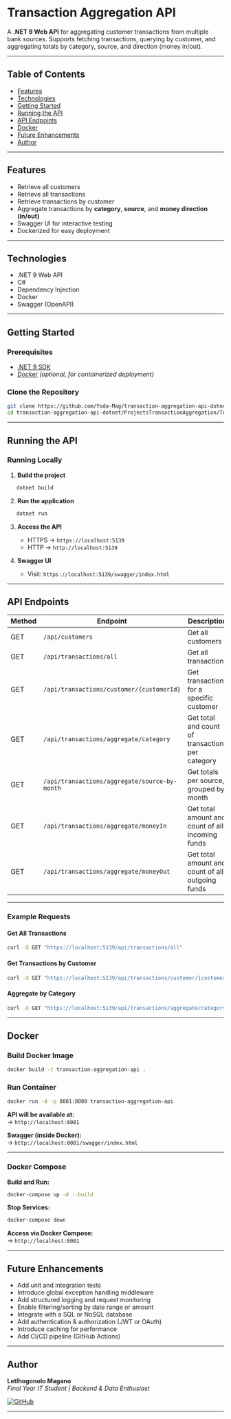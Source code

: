 # Transaction Aggregation API

A **.NET 9 Web API** for aggregating customer transactions from multiple bank sources.
Supports fetching transactions, querying by customer, and aggregating totals by category, source, and direction (money in/out).

---

## Table of Contents

* [Features](#features)
* [Technologies](#technologies)
* [Getting Started](#getting-started)
* [Running the API](#running-the-api)
* [API Endpoints](#api-endpoints)
* [Docker](#docker)
* [Future Enhancements](#future-enhancements)
* [Author](#author)

---

## Features

* Retrieve all customers
* Retrieve all transactions
* Retrieve transactions by customer
* Aggregate transactions by **category**, **source**, and **money direction (in/out)**
* Swagger UI for interactive testing
* Dockerized for easy deployment

---

## Technologies

* .NET 9 Web API
* C#
* Dependency Injection
* Docker
* Swagger (OpenAPI)

---

## Getting Started

### Prerequisites

* [.NET 9 SDK](https://dotnet.microsoft.com/en-us/download/dotnet/9.0)
* [Docker](https://www.docker.com/get-started) *(optional, for containerized deployment)*

### Clone the Repository
```bash
git clone https://github.com/Yoda-Mag/transaction-aggregation-api-dotnet.git
cd transaction-aggregation-api-dotnet/ProjectsTransactionAggregation/TransactionAggregationApi
```

---

## Running the API

### Running Locally

1. **Build the project**
```bash
   dotnet build
```

2. **Run the application**
```bash
   dotnet run
```

3. **Access the API**

   * HTTPS → `https://localhost:5139`
   * HTTP → `http://localhost:5138`

4. **Swagger UI**

   * Visit: `https://localhost:5139/swagger/index.html`

---

## API Endpoints

| Method | Endpoint                                      | Description                                      |
| ------ | --------------------------------------------- | ------------------------------------------------ |
| GET    | `/api/customers`                              | Get all customers                                |
| GET    | `/api/transactions/all`                       | Get all transactions                             |
| GET    | `/api/transactions/customer/{customerId}`     | Get transactions for a specific customer         |
| GET    | `/api/transactions/aggregate/category`        | Get total and count of transactions per category |
| GET    | `/api/transactions/aggregate/source-by-month` | Get totals per source, grouped by month          |
| GET    | `/api/transactions/aggregate/moneyIn`         | Get total amount and count of all incoming funds |
| GET    | `/api/transactions/aggregate/moneyOut`        | Get total amount and count of all outgoing funds |

---

### Example Requests

#### Get All Transactions
```bash
curl -X GET "https://localhost:5139/api/transactions/all"
```

#### Get Transactions by Customer
```bash
curl -X GET "https://localhost:5139/api/transactions/customer/{customerId}"
```

#### Aggregate by Category
```bash
curl -X GET "https://localhost:5139/api/transactions/aggregate/category"
```

---

## Docker

### Build Docker Image
```bash
docker build -t transaction-aggregation-api .
```

### Run Container
```bash
docker run -d -p 8081:8080 transaction-aggregation-api
```

**API will be available at:**  
-> `http://localhost:8081`

**Swagger (inside Docker):**  
-> `http://localhost:8081/swagger/index.html`

---

### Docker Compose

**Build and Run:**
```bash
docker-compose up -d --build
```

**Stop Services:**
```bash
docker-compose down
```

**Access via Docker Compose:**  
-> `http://localhost:8081`

---

## Future Enhancements

* Add unit and integration tests
* Introduce global exception handling middleware
* Add structured logging and request monitoring
* Enable filtering/sorting by date range or amount
* Integrate with a SQL or NoSQL database
* Add authentication & authorization (JWT or OAuth)
* Introduce caching for performance
* Add CI/CD pipeline (GitHub Actions)

---

## Author

**Letlhogonolo Magano**  
 *Final Year IT Student | Backend & Data Enthusiast*

[![GitHub](https://img.shields.io/badge/GitHub-Yoda--Mag-181717?style=flat&logo=github)](https://github.com/Yoda-Mag)

---

